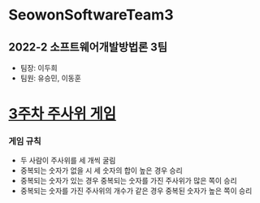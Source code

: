 # SeowonSoftwareTeam3

## 2022-2 소프트웨어개발방법론 3팀

+ 팀장: 이두희
+ 팀원: 유승민, 이동훈

# [3주차 주사위 게임](https://github.com/lDooh/SeowonSoftwareTeam3/tree/main/DiceProject)

### 게임 규칙
+ 두 사람이 주사위를 세 개씩 굴림
+ 중복되는 숫자가 없을 시 세 숫자의 합이 높은 경우 승리
+ 중복되는 숫자가 있는 경우 중복되는 숫자를 가진 주사위가 많은 쪽이 승리
+ 중복되는 숫자를 가진 주사위의 개수가 같은 경우 중복된 숫자가 높은 쪽이 승리
